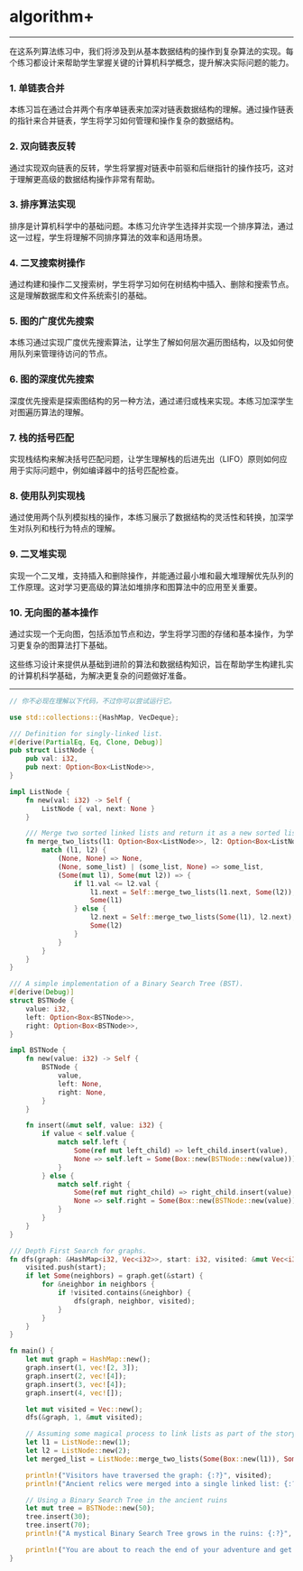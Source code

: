 # algorithm+

---

在这系列算法练习中，我们将涉及到从基本数据结构的操作到复杂算法的实现。每个练习都设计来帮助学生掌握关键的计算机科学概念，提升解决实际问题的能力。

### 1. 单链表合并
本练习旨在通过合并两个有序单链表来加深对链表数据结构的理解。通过操作链表的指针来合并链表，学生将学习如何管理和操作复杂的数据结构。

### 2. 双向链表反转
通过实现双向链表的反转，学生将掌握对链表中前驱和后继指针的操作技巧，这对于理解更高级的数据结构操作非常有帮助。

### 3. 排序算法实现
排序是计算机科学中的基础问题。本练习允许学生选择并实现一个排序算法，通过这一过程，学生将理解不同排序算法的效率和适用场景。

### 4. 二叉搜索树操作
通过构建和操作二叉搜索树，学生将学习如何在树结构中插入、删除和搜索节点。这是理解数据库和文件系统索引的基础。

### 5. 图的广度优先搜索
本练习通过实现广度优先搜索算法，让学生了解如何层次遍历图结构，以及如何使用队列来管理待访问的节点。

### 6. 图的深度优先搜索
深度优先搜索是探索图结构的另一种方法，通过递归或栈来实现。本练习加深学生对图遍历算法的理解。

### 7. 栈的括号匹配
实现栈结构来解决括号匹配问题，让学生理解栈的后进先出（LIFO）原则如何应用于实际问题中，例如编译器中的括号匹配检查。

### 8. 使用队列实现栈
通过使用两个队列模拟栈的操作，本练习展示了数据结构的灵活性和转换，加深学生对队列和栈行为特点的理解。

### 9. 二叉堆实现
实现一个二叉堆，支持插入和删除操作，并能通过最小堆和最大堆理解优先队列的工作原理。这对学习更高级的算法如堆排序和图算法中的应用至关重要。

### 10. 无向图的基本操作
通过实现一个无向图，包括添加节点和边，学生将学习图的存储和基本操作，为学习更复杂的图算法打下基础。

这些练习设计来提供从基础到进阶的算法和数据结构知识，旨在帮助学生构建扎实的计算机科学基础，为解决更复杂的问题做好准备。

---

```rust
// 你不必现在理解以下代码，不过你可以尝试运行它。

use std::collections::{HashMap, VecDeque};

/// Definition for singly-linked list.
#[derive(PartialEq, Eq, Clone, Debug)]
pub struct ListNode {
    pub val: i32,
    pub next: Option<Box<ListNode>>,
}

impl ListNode {
    fn new(val: i32) -> Self {
        ListNode { val, next: None }
    }

    /// Merge two sorted linked lists and return it as a new sorted list.
    fn merge_two_lists(l1: Option<Box<ListNode>>, l2: Option<Box<ListNode>>) -> Option<Box<ListNode>> {
        match (l1, l2) {
            (None, None) => None,
            (None, some_list) | (some_list, None) => some_list,
            (Some(mut l1), Some(mut l2)) => {
                if l1.val <= l2.val {
                    l1.next = Self::merge_two_lists(l1.next, Some(l2));
                    Some(l1)
                } else {
                    l2.next = Self::merge_two_lists(Some(l1), l2.next);
                    Some(l2)
                }
            }
        }
    }
}

/// A simple implementation of a Binary Search Tree (BST).
#[derive(Debug)]
struct BSTNode {
    value: i32,
    left: Option<Box<BSTNode>>,
    right: Option<Box<BSTNode>>,
}

impl BSTNode {
    fn new(value: i32) -> Self {
        BSTNode {
            value,
            left: None,
            right: None,
        }
    }

    fn insert(&mut self, value: i32) {
        if value < self.value {
            match self.left {
                Some(ref mut left_child) => left_child.insert(value),
                None => self.left = Some(Box::new(BSTNode::new(value))),
            }
        } else {
            match self.right {
                Some(ref mut right_child) => right_child.insert(value),
                None => self.right = Some(Box::new(BSTNode::new(value))),
            }
        }
    }
}

/// Depth First Search for graphs.
fn dfs(graph: &HashMap<i32, Vec<i32>>, start: i32, visited: &mut Vec<i32>) {
    visited.push(start);
    if let Some(neighbors) = graph.get(&start) {
        for &neighbor in neighbors {
            if !visited.contains(&neighbor) {
                dfs(graph, neighbor, visited);
            }
        }
    }
}

fn main() {
    let mut graph = HashMap::new();
    graph.insert(1, vec![2, 3]);
    graph.insert(2, vec![4]);
    graph.insert(3, vec![4]);
    graph.insert(4, vec![]);

    let mut visited = Vec::new();
    dfs(&graph, 1, &mut visited);

    // Assuming some magical process to link lists as part of the story
    let l1 = ListNode::new(1);
    let l2 = ListNode::new(2);
    let merged_list = ListNode::merge_two_lists(Some(Box::new(l1)), Some(Box::new(l2)));

    println!("Visitors have traversed the graph: {:?}", visited);
    println!("Ancient relics were merged into a single linked list: {:?}", merged_list);

    // Using a Binary Search Tree in the ancient ruins
    let mut tree = BSTNode::new(50);
    tree.insert(30);
    tree.insert(70);
    println!("A mystical Binary Search Tree grows in the ruins: {:?}", tree);

    println!("You are about to reach the end of your adventure and get the Ancient Artifact!!!!");
}
```
